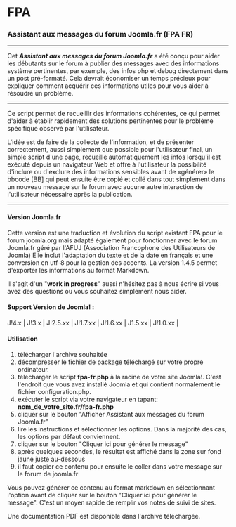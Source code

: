 FPA
===

### Assistant aux messages du forum Joomla.fr (FPA FR)
***
Cet **_Assistant aux messages du forum Joomla.fr_** a été conçu pour aider les débutants sur le forum à publier des messages avec des informations système pertinentes, par exemple, des infos php et debug directement dans un post pré-formaté. Cela devrait économiser un temps précieux pour expliquer comment acquérir ces informations utiles pour vous aider à résoudre un problème.
***

Ce script permet de recueillir des informations cohérentes, ce qui permet d'aider à établir rapidement des solutions pertinentes pour le problème spécifique observé par l'utilisateur.

L'idée est de faire de la collecte de l'information, et de présenter correctement, aussi simplement que possible pour l'utilisateur final, un simple script d'une page, recueille automatiquement les infos lorsqu'il est exécuté depuis un navigateur Web et offre à l'utilisateur la possibilité d'inclure ou d'exclure des informations sensibles avant de «générer» le bbcode [BB] qui peut ensuite être copié et collé dans tout simplement dans un nouveau message sur le forum avec aucune autre interaction de l'utilisateur nécessaire après la publication.
***


#### Version Joomla.fr
Cette version est une traduction et évolution du script existant FPA pour le forum joomla.org mais adapté également pour fonctionner avec le forum Joomla.fr géré par l'AFUJ (Association Francophone des Utilisateurs de Joomla)
Elle inclut l'adaptation du texte et de la date en français et une conversion en utf-8 pour la gestion des accents. La version 1.4.5 permet d'exporter les informations au format Markdown.

Il s'agit d'un "**work in progress**" aussi n'hésitez pas à nous écrire si vous avez des questions ou vous souhaitez simplement nous aider.

#### Support Version de Joomla! :
J!4.x | J!3.x | J!2.5.xx | J!1.7.xx | J!1.6.xx | J1.5.xx | J!1.0.xx |

#### Utilisation

1. télécharger l'archive souhaitée
2. décompresser le fichier de package téléchargé sur votre propre ordinateur.
3. télécharger le script **fpa-fr.php** à la racine de votre site Joomla!. C'est l'endroit que vous avez installé Joomla et qui contient normalement le fichier configuration.php.
4. exécuter le script via votre navigateur en tapant: **nom_de_votre_site.fr/fpa-fr.php** 
5. cliquer sur le bouton "Afficher Assistant aux messages du forum Joomla.fr"
6. lire les instructions et sélectionner les options. Dans la majorité des cas, les options par défaut conviennent.
7. cliquer sur le bouton "Cliquer ici pour générer le message"
8. après quelques secondes, le résultat est affiché dans la zone sur fond jaune juste au-dessous
9. il faut copier ce contenu pour ensuite le coller dans votre message sur le forum de joomla.fr

Vous pouvez générer ce contenu au format markdown en sélectionnant l'option avant de cliquer sur  le bouton "Cliquer ici pour générer le message". C'est un moyen rapide de remplir vos notes de suivi de sites.

Une documentation PDF est disponible dans l'archive téléchargée.
